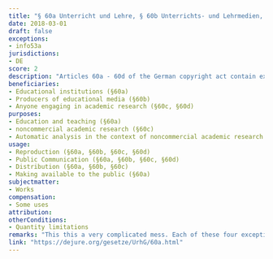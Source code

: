 ```yaml
---
title: "§ 60a Unterricht und Lehre, § 60b Unterrichts- und Lehrmedien, § 60c Wissenschaftliche Forschung, §60d Text und Data Mining"
date: 2018-03-01 
draft: false
exceptions:
- info53a
jurisdictions:
- DE
score: 2
description: "Articles 60a - 60d of the German copyright act contain exceptions that are derived from article 5(3)a of the InfoSoc directive. These deal with Education and Teaching (§60a), educational materials(§60b), scientific research (§60c) and text and data mining (§60d)." 
beneficiaries:
- Educational institutions (§60a)
- Producers of educational media (§60b)
- Anyone engaging in academic research (§60c, §60d)
purposes: 
- Education and teaching (§60a)
- noncommercial academic research (§60c)
- Automatic analysis in the context of noncommercial academic research (§60d)
usage:
- Reproduction (§60a, §60b, §60c, §60d) 
- Public Communication (§60a, §60b, §60c, §60d) 
- Distribution (§60a, §60b, §60c)
- Making available to the public (§60a)
subjectmatter:
- Works
compensation: 
- Some uses
attribution:
otherConditions: 
- Quantity limitations
remarks: "This this a very complicated mess. Each of these four exceptions deserves its own analysis, there is lots of work to be done here"
link: "https://dejure.org/gesetze/UrhG/60a.html"
---
```

